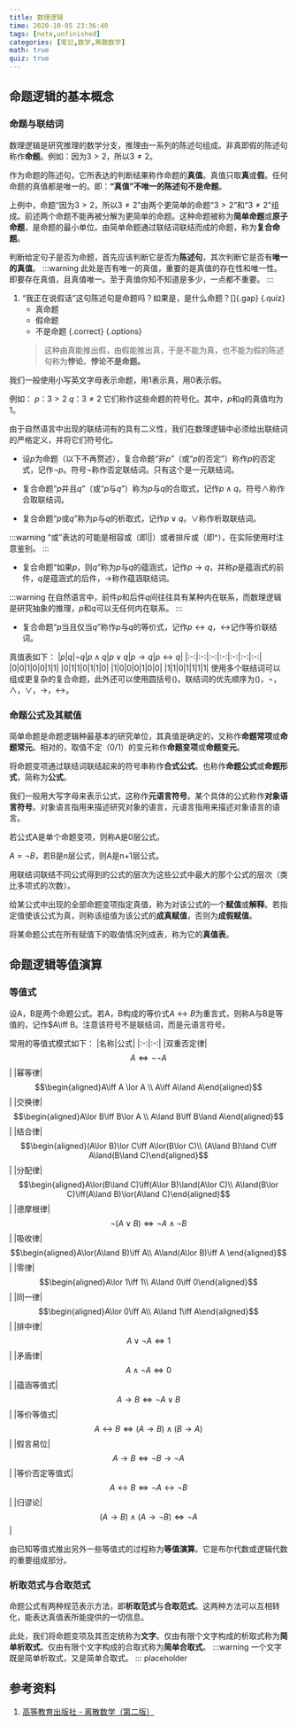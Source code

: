 ```yaml
---
title: 数理逻辑
time: 2020-10-05 23:36:40
tags: [note,unfinished]
categories: [笔记,数学,离散数学]
math: true
quiz: true
---
```


## 命题逻辑的基本概念
### 命题与联结词
数理逻辑是研究推理的数学分支，推理由一系列的陈述句组成。非真即假的陈述句称作**命题**。例如：因为$3>2$，所以$3\not=2$。

作为命题的陈述句，它所表达的判断结果称作命题的**真值**。真值只取**真**或**假**。任何命题的真值都是唯一的。即：**“真值”不唯一的陈述句不是命题**。

上例中，命题“因为$3>2$，所以$3\not=2$”由两个更简单的命题“$3>2$”和“$3\not=2$”组成。前述两个命题不能再被分解为更简单的命题。这种命题被称为**简单命题**或**原子命题**，是命题的最小单位。由简单命题通过联结词联结而成的命题，称为**复合命题**。

判断给定句子是否为命题，首先应该判断它是否为**陈述句**，其次判断它是否有**唯一的真值**。
:::warning
此处是否有唯一的真值，重要的是真值的存在性和唯一性。即要存在真值，且真值唯一。至于真值你知不知道是多少，一点都不重要。
:::
1. “我正在说假话”这句陈述句是命题吗？如果是，是什么命题？[]{.gap} {.quiz}
    - 真命题
    - 假命题
    - 不是命题 {.correct}
{.options}
    > 这种由真能推出假，由假能推出真，于是不能为真，也不能为假的陈述句称为**悖论**。**悖论不是命题。**


我们一般使用小写英文字母表示命题，用1表示真，用0表示假。

例如：
$p$：$3>2$
$q$：$3\not=2$
它们称作这些命题的符号化。其中，$p$和$q$的真值均为1。

由于自然语言中出现的联结词有的具有二义性，我们在数理逻辑中必须给出联结词的严格定义，并将它们符号化。
+ 设$p$为命题（以下不再赘述），复合命题“非$p$”（或“$p$的否定”）称作$p$的否定式，记作$\lnot p$。符号$\lnot$称作否定联结词。只有这个是一元联结词。

+ 复合命题“$p$并且$q$”（或“$p$与$q$”）称为$p$与$q$的合取式，记作$p\land q$。符号$\land$称作合取联结词。

+ 复合命题“$p$或$q$”称为$p$与$q$的析取式，记作$p\lor q$。$\lor$称作析取联结词。

:::warning
“或”表达的可能是相容或（即||）或者排斥或（即^），在实际使用时注意鉴别。
:::

+ 复合命题“如果$p$，则$q$”称为$p$与$q$的蕴涵式，记作$p\to q$，并称$p$是蕴涵式的前件，$q$是蕴涵式的后件，$\to$称作蕴涵联结词。

:::warning
在自然语言中，前件$p$和后件$q$间往往具有某种内在联系，而数理逻辑是研究抽象的推理，$p$和$q$可以无任何内在联系。
:::

+ 复合命题“$p$当且仅当$q$”称作$p$与$q$的等价式，记作$p\leftrightarrow q$，$\leftrightarrow$记作等价联结词。

真值表如下：
|$p$|$q$|$\lnot q$|$p\land q$|$p\lor q$|$p\to q$|$p\leftrightarrow q$|
|:-:|:-:|:-:|:-:|:-:|:-:|:-:|
|0|0|1|0|0|1|1|
|0|1|1|0|1|1|0|
|1|0|0|0|1|0|0|
|1|1|0|1|1|1|1|
使用多个联结词可以组成更复杂的复合命题，此外还可以使用圆括号$()$。联结词的优先顺序为$()$，$\lnot$，$\land$，$\lor$，$\to$，$\leftrightarrow$。

### 命题公式及其赋值
简单命题是命题逻辑种最基本的研究单位，其真值是确定的，又称作**命题常项**或**命题常元**。相对的，取值不定（0/1）的变元称作**命题变项**或**命题变元**。

将命题变项通过联结词联结起来的符号串称作**合式公式**。也称作**命题公式**或**命题形式**，简称为**公式**。

我们一般用大写字母来表示公式，这称作**元语言符号**。某个具体的公式称作**对象语言符号**。对象语言指用来描述研究对象的语言，元语言指用来描述对象语言的语言。

若公式A是单个命题变项，则称A是0层公式。

$A=\lnot B$，若B是n层公式，则A是n+1层公式。

用联结词联结不同公式得到的公式的层次为这些公式中最大的那个公式的层次（类比多项式的次数）。

给某公式中出现的全部命题变项指定真值，称为对该公式的一个**赋值**或**解释**。若指定值使该公式为真，则称该组值为该公式的**成真赋值**，否则为**成假赋值**。

将某命题公式在所有赋值下的取值情况列成表，称为它的**真值表**。

## 命题逻辑等值演算
### 等值式
设A，B是两个命题公式。若A，B构成的等价式$A\leftrightarrow B$为重言式，则称A与B是等值的，记作$A\iff B。注意该符号不是联结词，而是元语言符号。

常用的等值式模式如下：
|名称|公式|
|:-:|:-:|
|双重否定律|$$A\iff\lnot\lnot A$$|
|幂等律|$$\begin{aligned}A\iff A \lor A \\ A\iff A\land A\end{aligned}$$|
|交换律|$$\begin{aligned}A\lor B\iff B\lor A \\ A\land B\iff B\land A\end{aligned}$$|
|结合律|$$\begin{aligned}(A\lor B)\lor C\iff A\lor(B\lor C)\\ (A\land B)\land C\iff A\land(B\land C)\end{aligned}$$|
|分配律|$$\begin{aligned}A\lor(B\land C)\iff(A\lor B)\land(A\lor C)\\ A\land(B\lor C)\iff(A\land B)\lor(A\land C)\end{aligned}$$|
|德摩根律|$$\lnot(A\lor B)\iff\lnot A\land\lnot B$$|
|吸收律|$$\begin{aligned}A\lor(A\land B)\iff A\\ A\land(A\lor B)\iff A \end{aligned}$$|
|零律|$$\begin{aligned}A\lor 1\iff 1\\ A\land 0\iff 0\end{aligned}$$|
|同一律|$$\begin{aligned}A\lor 0\iff A\\ A\land 1\iff A\end{aligned}$$|
|排中律|$$A\lor\lnot A\iff 1$$|
|矛盾律|$$A\land\lnot A\iff 0$$|
|蕴涵等值式|$$A\to B\iff\lnot A\lor B$$|
|等价等值式|$$A\leftrightarrow B\iff(A\to B)\land(B\to A)$$|
|假言易位|$$A\to B\iff\lnot B\to\lnot A$$|
|等价否定等值式|$$A\leftrightarrow B\iff\lnot A\leftrightarrow\lnot B$$|
|归谬论|$$(A\to B)\land(A\to\lnot B)\iff\lnot A$$|

由已知等值式推出另外一些等值式的过程称为**等值演算**。它是布尔代数或逻辑代数的重要组成部分。

### 析取范式与合取范式
命题公式有两种规范表示方法，即**析取范式**与**合取范式**。这两种方法可以互相转化，能表达真值表所能提供的一切信息。

此处，我们将命题变项及其否定统称为**文字**。仅由有限个文字构成的析取式称为**简单析取式**。仅由有限个文字构成的合取式称为**简单合取式**。
:::warning
一个文字既是简单析取式，又是简单合取式。
:::
placeholder













## 参考资料
1. [高等教育出版社 - 离散数学（第二版）](http://www.hep.edu.cn/book/details?uuid=92edf222-14a4-1000-973c-3fafc67de19c)